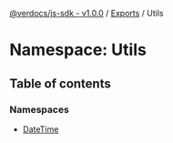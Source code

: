 [@verdocs/js-sdk - v1.0.0](../README.md) / [Exports](../modules.md) / Utils

# Namespace: Utils

## Table of contents

### Namespaces

- [DateTime](Utils.DateTime.md)
